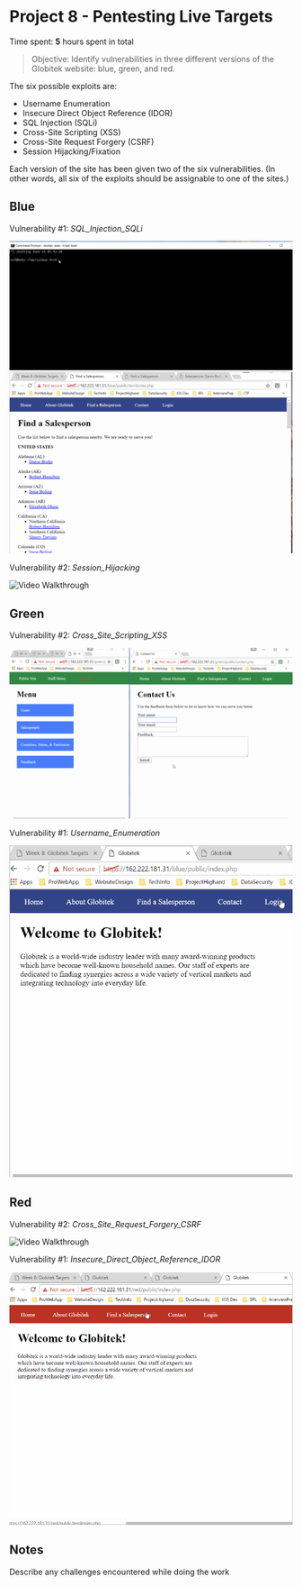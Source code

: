 # Project 8 - Pentesting Live Targets

Time spent: **5** hours spent in total

> Objective: Identify vulnerabilities in three different versions of the Globitek website: blue, green, and red.

The six possible exploits are:
* Username Enumeration
* Insecure Direct Object Reference (IDOR)
* SQL Injection (SQLi)
* Cross-Site Scripting (XSS)
* Cross-Site Request Forgery (CSRF)
* Session Hijacking/Fixation

Each version of the site has been given two of the six vulnerabilities. (In other words, all six of the exploits should be assignable to one of the sites.)

## Blue

Vulnerability #1: _SQL_Injection_SQLi_

<img src='Project7DemoBlue2.gif' title='Video Walkthrough' width='' alt='Video Walkthrough' />

<img src='Project7DemoBlue2.1.gif' title='Video Walkthrough' width='' alt='Video Walkthrough' />

Vulnerability #2: _Session_Hijacking_

<img src='Project7Demo1.gif' title='Video Walkthrough' width='' alt='Video Walkthrough' />

## Green

Vulnerability #2: _Cross_Site_Scripting_XSS_

<img src='Project7DemoGreen2.gif' title='Video Walkthrough' width='' alt='Video Walkthrough' />

Vulnerability #1: _Username_Enumeration_

<img src='Project7DemoGreen1.gif' title='Video Walkthrough' width='' alt='Video Walkthrough' />

## Red

Vulnerability #2: _Cross_Site_Request_Forgery_CSRF_

<img src='.gif' title='Video Walkthrough' width='' alt='Video Walkthrough' />

Vulnerability #1: _Insecure_Direct_Object_Reference_IDOR_

<img src='Project7DemoRed1.gif' title='Video Walkthrough' width='' alt='Video Walkthrough' />


## Notes

Describe any challenges encountered while doing the work
